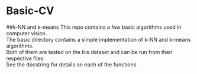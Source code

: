 # Basic-CV

##k-NN and k-means
This repo contains a few basic algorithms used in computer vision. <br />
The basic directory contains a simple implementation of k-NN and k-means algorithms. <br />
Both of them are tested on the Iris dataset and can be run from their respective files. <br />
See the docstring for details on each of the functions.

